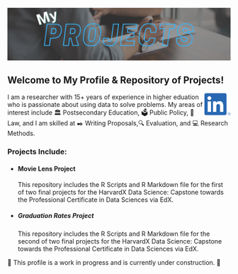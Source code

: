 [![header](https://raw.githubusercontent.com/drcdavidson/drcdavidson/master/Images/ReadMeHeader.png)](https://github.com/drcdavidson)

<p>


## Welcome to My Profile & Repository of Projects! 
<a href="https://www.linkedin.com/in/drchrisdavidson/"><img height="50" align='right' src="https://raw.githubusercontent.com/drcdavidson/drcdavidson/master/Images/LI-In-Bug.png"></a>

I am a researcher with 15+ years of experience in higher eduation who is passionate about using data to solve problems. My areas of interest include :classical_building: Postsecondary Education, :ballot_box: Public Policy, :scroll: Law, and I am skilled at :black_nib: Writing Proposals,:mag: Evaluation, and :computer: Research Methods.

### Projects Include: 
  
- #### Movie Lens Project
  This repository includes the R Scripts and R Markdown file for the first of two final projects for the HarvardX Data Science: Capstone towards the Professional Certificate in Data Sciences via EdX.
  
- ##### Graduation Rates Project
  This repository includes the R Scripts and R Markdown file for the second of two final projects for the HarvardX Data Science: Capstone towards the Professional Certificate in Data Sciences via EdX.  
  
🚧 This profile is a work in progress and is currently under construction. 🚧

